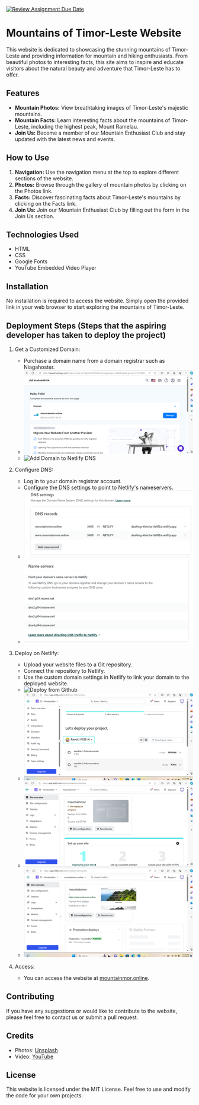 [![Review Assignment Due Date](https://classroom.github.com/assets/deadline-readme-button-24ddc0f5d75046c5622901739e7c5dd533143b0c8e959d652212380cedb1ea36.svg)](https://classroom.github.com/a/-vSzXkEt)

# Mountains of Timor-Leste Website

This website is dedicated to showcasing the stunning mountains of Timor-Leste and providing information for mountain and hiking enthusiasts. From beautiful photos to interesting facts, this site aims to inspire and educate visitors about the natural beauty and adventure that Timor-Leste has to offer.

## Features
- **Mountain Photos:** View breathtaking images of Timor-Leste's majestic mountains.
- **Mountain Facts:** Learn interesting facts about the mountains of Timor-Leste, including the highest peak, Mount Ramelau.
- **Join Us:** Become a member of our Mountain Enthusiast Club and stay updated with the latest news and events.

## How to Use
1. **Navigation:** Use the navigation menu at the top to explore different sections of the website.
2. **Photos:** Browse through the gallery of mountain photos by clicking on the Photos link.
3. **Facts:** Discover fascinating facts about Timor-Leste's mountains by clicking on the Facts link.
4. **Join Us:** Join our Mountain Enthusiast Club by filling out the form in the Join Us section.

## Technologies Used
- HTML
- CSS
- Google Fonts
- YouTube Embedded Video Player

## Installation
No installation is required to access the website. Simply open the provided link in your web browser to start exploring the mountains of Timor-Leste.

## Deployment Steps (Steps that the aspiring developer has taken to deploy the project)

1. Get a Customized Domain:
   - Purchase a domain name from a domain registrar such as Niagahoster.
   - ![Get Customized Domain](images/get_customized_domain.png)
   - ![Add Domain to Netlify DNS](images/add_domain_to_netily_dnss.png)

2. Configure DNS:
   - Log in to your domain registrar account.
   - Configure the DNS settings to point to Netlify's nameservers.
   - ![DNS Setting](images/dnss_setting.png)
   - ![Configure DNS](images/configure_dns.png)

3. Deploy on Netlify:
   - Upload your website files to a Git repository.
   - Connect the repository to Netlify.
   - Use the custom domain settings in Netlify to link your domain to the deployed website.
   - ![Deploy from Github](images/deploy_the_project_from_github.png)
   - ![Deploy from Github](images/deploy_the_project_from_github_2.png)
   - ![Deploy to Netlify](images/deployed.png)
   - ![Deploy on Netlify](images/deploy_on_netlify.png)

4. Access:
   - You can access the website at [mountainmor.online](https://mountainmor.online).


## Contributing
If you have any suggestions or would like to contribute to the website, please feel free to contact us or submit a pull request.

## Credits
- Photos: [Unsplash](https://unsplash.com)
- Video: [YouTube](https://youtube.com)

## License
This website is licensed under the MIT License. Feel free to use and modify the code for your own projects.
